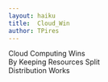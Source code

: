 ```yaml
---
layout: haiku
title:  Cloud_Win
author: TPires
---
```


Cloud Computing Wins <br>
By Keeping Resources Split <br>
Distribution Works <br>